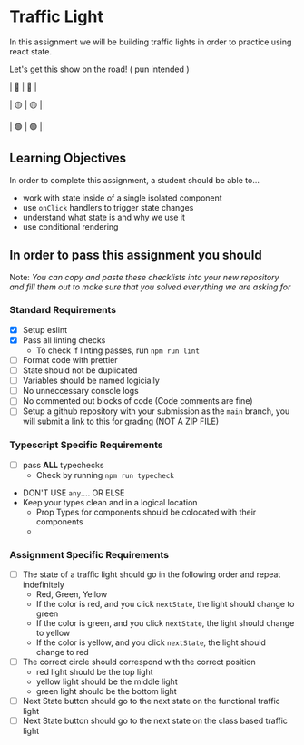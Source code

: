 # Traffic Light

In this assignment we will be building traffic lights in order to practice using react state.

Let's get this show on the road! ( pun intended )

| 🔴 | 🔴 |

| 🟡 | 🟡 |

| 🟢 | 🟢 |

## Learning Objectives

In order to complete this assignment, a student should be able to...

- work with state inside of a single isolated component
- use `onClick` handlers to trigger state changes
- understand what state is and why we use it
- use conditional rendering

## In order to pass this assignment you should

Note:
_You can copy and paste these checklists into your new repository and fill them out to make sure that you solved everything we are asking for_

### Standard Requirements

- [x] Setup eslint
- [x] Pass all linting checks
  - To check if linting passes, run `npm run lint`
- [ ] Format code with prettier
- [ ] State should not be duplicated
- [ ] Variables should be named logicially
- [ ] No unneccessary console logs
- [ ] No commented out blocks of code (Code comments are fine)
- [ ] Setup a github repository with your submission as the `main` branch, you will submit a link to this for grading (NOT A ZIP FILE)

### Typescript Specific Requirements

- [ ] pass **ALL** typechecks
  - Check by running `npm run typecheck`
- DON'T USE `any`.... OR ELSE
- Keep your types clean and in a logical location
  - Prop Types for components should be colocated with their components
  -

### Assignment Specific Requirements

- [ ] The state of a traffic light should go in the following order and repeat indefinitely
  - Red, Green, Yellow
  - If the color is red, and you click `nextState`, the light should change to green
  - If the color is green, and you click `nextState`, the light should change to yellow
  - If the color is yellow, and you click `nextState`, the light should change to red
- [ ] The correct circle should correspond with the correct position
  - red light should be the top light
  - yellow light should be the middle light
  - green light should be the bottom light
- [ ] Next State button should go to the next state on the functional traffic light
- [ ] Next State button should go to the next state on the class based traffic light
